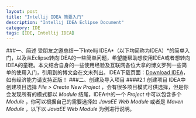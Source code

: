 ```yaml
---
layout: post
title: "Intellij IDEA 简要入门"
description: "Intellij IDEA Eclipse Document"
category: IDE
tags: [IDE, Intellij IDEA]
---
```

###一、简述
受朋友之邀总结一下Intellij IDEA*（以下均简称为IDEA）*的简单入门，以及从Eclipse转向IDEA的一些简单问题，希望能帮助想使用IDEA或者想转向IDEA的童鞋。本文结合自身的一些使用经验及互联网各位大拿的博文罗列一些简单的使用入门，引用到的博文会在文末列出。IDEA下载页面：[Download IDEA](http://www.jetbrains.com/idea/download/index.html)，如有经济能力请支持正版！
###二、创建及导入项目
####2.1 创建项目
IDEA中创建项目选择 *File > Create New Project* ，会有很多项目模式可供选择，但是你会发现所有的模式都以 *Module* 结尾，IDEA中的一个 *Project* 中可以包含多个 *Module* ，你可以根据自己的需要选择如 *JavaEE Web Module* 或者是 *Maven Module* ，以下以 *JavaEE Web Module* 为例进行说明。

